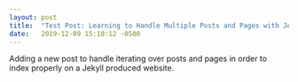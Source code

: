 ```yaml
---
layout: post
title:  "Test Post: Learning to Handle Multiple Posts and Pages with Jekyll"
date:   2019-12-09 15:10:12 -0500
---
```


Adding a new post to handle iterating over posts and pages in order to index properly on a Jekyll produced website.
